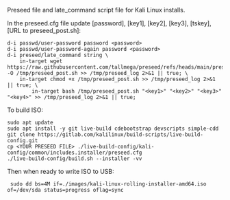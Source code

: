 Preseed file and late_command script file for Kali Linux installs.

In the preseed.cfg file update [password], [key1], [key2], [key3], [tskey], [URL to preseed_post.sh]:

	d-i passwd/user-password password <password>
 	d-i passwd/user-password-again password <password>
	d-i preseed/late_command string \
		in-target wget https://raw.githubusercontent.com/tallmega/preseed/refs/heads/main/preseed_post.sh -O /tmp/preseed_post.sh >> /tmp/preseed_log 2>&1 || true; \
   		in-target chmod +x /tmp/preseed_post.sh >> /tmp/preseed_log 2>&1 || true; \
    		in-target bash /tmp/preseed_post.sh "<key1>" "<key2>" "<key3>" "<key4>" >> /tmp/preseed_log 2>&1 || true;

To build ISO:

	sudo apt update
	sudo apt install -y git live-build cdebootstrap devscripts simple-cdd
	git clone https://gitlab.com/kalilinux/build-scripts/live-build-config.git
	cp <YOUR PRESEED FILE> ./live-build-config/kali-config/common/includes.installer/preseed.cfg
	./live-build-config/build.sh --installer -vv

 Then when ready to write ISO to USB:
 		
	 sudo dd bs=4M if=./images/kali-linux-rolling-installer-amd64.iso of=/dev/sda status=progress oflag=sync
